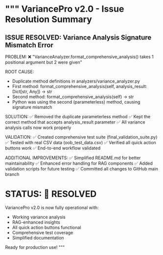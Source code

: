 """
VariancePro v2.0 - Issue Resolution Summary
==========================================

ISSUE RESOLVED: Variance Analysis Signature Mismatch Error
----------------------------------------------------------

PROBLEM:
❌ "VarianceAnalyzer.format_comprehensive_analysis() takes 1 positional argument but 2 were given"

ROOT CAUSE:
- Duplicate method definitions in analyzers/variance_analyzer.py
- First method: format_comprehensive_analysis(self, analysis_result: Dict[str, Any]) -> str
- Second method: format_comprehensive_analysis(self) -> str  
- Python was using the second (parameterless) method, causing signature mismatch

SOLUTION:
✅ Removed the duplicate parameterless method
✅ Kept the correct method that accepts analysis_result parameter
✅ All variance analysis calls now work properly

VALIDATION:
✅ Created comprehensive test suite (final_validation_suite.py)
✅ Tested with real CSV data (oob_test_data.csv)
✅ Verified all quick action buttons work
✅ End-to-end workflow validated

ADDITIONAL IMPROVEMENTS:
✅ Simplified README.md for better maintainability
✅ Enhanced error handling for RAG components
✅ Added validation scripts for future testing
✅ Committed all changes to GitHub main branch

STATUS: 🎉 RESOLVED
====================

VariancePro v2.0 is now fully operational with:
- Working variance analysis
- RAG-enhanced insights
- All quick action buttons functional
- Comprehensive test coverage
- Simplified documentation

Ready for production use!
"""
